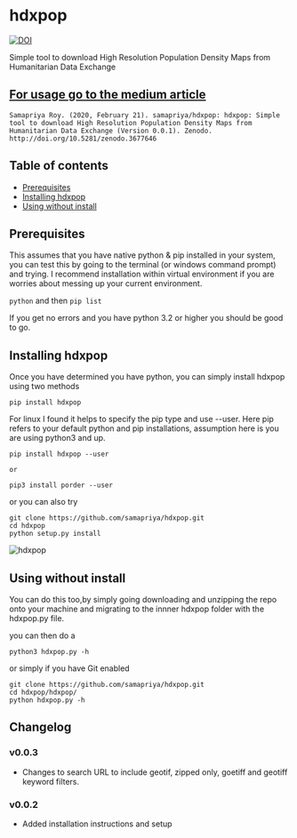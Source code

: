 # hdxpop

[![DOI](https://zenodo.org/badge/DOI/10.5281/zenodo.3677646.svg)](https://doi.org/10.5281/zenodo.3677646)

Simple tool to download High Resolution Population Density Maps from Humanitarian Data Exchange

## [For usage go to the medium article](https://medium.com/@samapriyaroy/community-datasets-in-google-earth-engine-an-experiment-b72daa474819)

```
Samapriya Roy. (2020, February 21). samapriya/hdxpop: hdxpop: Simple tool to download High Resolution Population Density Maps from
Humanitarian Data Exchange (Version 0.0.1). Zenodo. http://doi.org/10.5281/zenodo.3677646
```

## Table of contents
* [Prerequisites](#prerequisites)
* [Installing hdxpop](#installing-hdxpop)
* [Using without install](#using-without-install)

## Prerequisites
This assumes that you have native python & pip installed in your system, you can test this by going to the terminal (or windows command prompt) and trying. I recommend installation within virtual environment if you are worries about messing up your current environment.

```python``` and then ```pip list```

If you get no errors and you have python 3.2 or higher you should be good to go.

## Installing hdxpop
Once you have determined you have python, you can simply install hdxpop using two methods

```
pip install hdxpop
```

For linux I found it helps to specify the pip type and use --user. Here pip refers to your default python and pip installations, assumption here is you are using python3 and up.

```
pip install hdxpop --user

or

pip3 install porder --user
```

or you can also try

```
git clone https://github.com/samapriya/hdxpop.git
cd hdxpop
python setup.py install
```

![hdxpop](https://user-images.githubusercontent.com/6677629/75043238-be6a9780-548d-11ea-9b3e-d7a4824ca8fc.png)


## Using without install
You can do this too,by simply going downloading and unzipping the repo onto your machine and migrating to the innner hdxpop folder with the hdxpop.py file.

you can then do a

```
python3 hdxpop.py -h
```

or simply if you have Git enabled

```
git clone https://github.com/samapriya/hdxpop.git
cd hdxpop/hdxpop/
python hdxpop.py -h
```

## Changelog

### v0.0.3
- Changes to search URL to include geotif, zipped only, goetiff and geotiff keyword filters.

### v0.0.2
- Added installation instructions and setup
